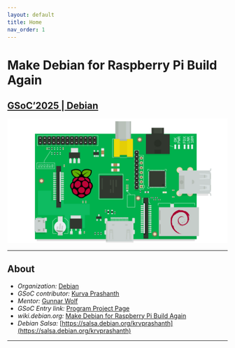 ```yaml
---
layout: default
title: Home
nav_order: 1
---
```

# **Make Debian for Raspberry Pi Build Again**
## **[GSoC’2025 | Debian](https://summerofcode.withgoogle.com/programs/2025/projects/JvTO8QWv)**

![intro](assets/images/debian-rpi.png)

---

## About
- _Organization:_ [Debian](https://debian.org/)
- _GSoC contributor:_ [Kurva Prashanth](https://krvprashanth.in)
- _Mentor:_ [Gunnar Wolf](https://gwolf.org/) 
- _GSoC Entry link:_ [Program Project Page](https://summerofcode.withgoogle.com/programs/2025/projects/JvTO8QWv)
- _wiki.debian.org:_ [Make Debian for Raspberry Pi Build Again](https://wiki.debian.org/SummerOfCode2025/Projects#SummerOfCode2025.2FApprovedProjects.2FMakeDebianForRaspberryBuildAgain.Make_Debian_for_Raspberry_Build_Again)
- _Debian Salsa:_ [https://salsa.debian.org/krvprashanth](https://salsa.debian.org/krvprashanth)

---


